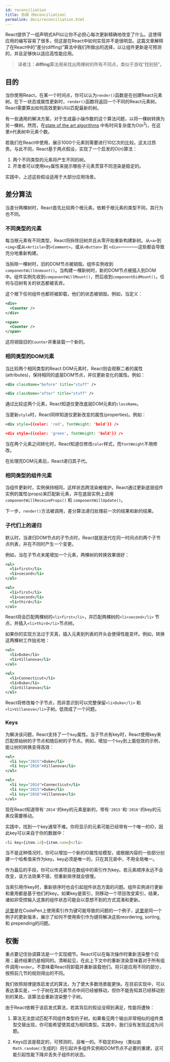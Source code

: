 ```yaml
---
id: reconciliation
title: 协调（Reconciliation）
permalink: docs/reconciliation.html
---
```


React提供了一组声明式API以让你不必担心每次更新精确地改变了什么。这使得应用的编写容易了很多，但这是在React中如何实现并不是很明显。这篇文章解释了在React中的“差分(diffing)”算法中我们所做出的选择，以让组件更新是可预测的，并且足够快以适应高性能应用。

>译者注：**diffing**算法用来找出两棵树的所有不同点，类似于游戏“找别扭”。

## 目的

当你使用React，在某一个时间点，你可以认为`render()`函数是在创建React元素树。在下一状态或属性更新时，`render()`函数将返回一个不同的React元素树。React需要算出如何高效更新UI以匹配最新的树。

有一些通用的解决方案，对于生成最小操作数的这个算法问题，以将一棵树转换为另一棵树。然而，在[state of the art algorithms](http://grfia.dlsi.ua.es/ml/algorithms/references/editsurvey_bille.pdf) 中有时间复杂度为O(n<sup>3</sup>)，在这里n代表树中元素个数。

若我们在React中使用，展示1000个元素则需要进行10亿次的比较。这太过昂贵。与此不同，React基于两点假设，实现了一个启发的O(n)算法：

1. 两个不同类型的元素将产生不同的树。
2. 开发者可以使用`key`属性来提示哪些子元素贯穿不同渲染是稳定的。

实践中，上述这些假设适用于大部分应用场景。

## 差分算法

当差分两棵树时，React首先比较两个根元素。依赖于根元素的类型不同，其行为也不同。

### 不同类型的元素

每当根元素有不同类型，React将拆除旧树并且从零开始重新构建新树。从`<a>`到`<img>`或从`<Article>`到`<Comment>`，或从`<Button>` 到 `<div>`————这些都会导致充分地重新构建。

当拆除一棵树时，旧的DOM节点被销毁。组件实例收到`componentWillUnmount()`。当构建一棵新树时，新的DOM节点被插入到DOM中。组件实例先收到`componentWillMount()`，然后收到`componentDidMount()`。任何与旧树有关的状态都被丢弃。

这个根下任何组件也都将被卸载，他们的状态被销毁。例如，当定义：

```xml
<div>
  <Counter />
</div>

<span>
  <Counter />
</span>
```

这将销毁旧的`Counter`并重装载一个新的。

### 相同类型的DOM元素

当比较两个相同类型的React DOM元素时，React则会观察二者的属性(attributes)，保持相同的底层DOM节点，并仅更新变化的属性。例如：

```xml
<div className="before" title="stuff" />

<div className="after" title="stuff" />
```

通过比较这两个元素，React知道仅更改底层DOM元素的`className`。

当更新`style`时，React同样知道仅更新改变的属性(properties)。例如：

```xml
<div style={{color: 'red', fontWeight: 'bold'}} />

<div style={{color: 'green', fontWeight: 'bold'}} />
```

当在两个元素之间转化时，React知道仅修改`color`样式，而`fontWeight`不用修改。

在处理完DOM元素后，React递归其子代。

### 相同类型的组件元素

当组件更新时，实例保持相同，这样状态跨渲染被维护。React通过更新底层组件实例的属性(props)来匹配新元素，并在底层实例上调用`componentWillReceiveProps()` 和 `componentWillUpdate()`。

下一步，`render()`方法被调用，差分算法递归处理前一次的结果和新的结果。

### 子代们上的递归

默认时，当递归DOM节点的子节点时，React就是迭代在同一时间点的两个子节点列表，并在不同时产生一个变更。

例如，当在子节点末尾增加一个元素，两棵树的转换效果很好：

```xml
<ul>
  <li>first</li>
  <li>second</li>
</ul>

<ul>
  <li>first</li>
  <li>second</li>
  <li>third</li>
</ul>
```

React将会匹配两棵树的`<li>first</li>`，并匹配两棵树的`<li>second</li>` 节点，并插入`<li>third</li>`节点树。

如果你的实现方法过于天真，插入元素到列表的开头会使得性能变坏。例如，转换这两棵树工作拙劣地：

```xml
<ul>
  <li>Duke</li>
  <li>Villanova</li>
</ul>

<ul>
  <li>Connecticut</li>
  <li>Duke</li>
  <li>Villanova</li>
</ul>
```

React将修改每个子节点，而非意识到可以完整保留`<li>Duke</li>` 和 `<li>Villanova</li>`子树。低效成了一个问题。

### Keys

为解决该问题，React支持了一个`key`属性。当子节点有key时，React使用key来匹配原始树的子节点和随后树的子节点。例如，增加一个`key`到上面低效的示例，能让树的转换变得高效：

```xml
<ul>
  <li key="2015">Duke</li>
  <li key="2016">Villanova</li>
</ul>

<ul>
  <li key="2014">Connecticut</li>
  <li key="2015">Duke</li>
  <li key="2016">Villanova</li>
</ul>
```

现在React知道带有`'2014'`的key的元素是新的，带有`'2015'`和`'2016'`的key的元素仅需要移动。

实践中，找到一个key通常不难。你将显示的元素可能已经带有一个唯一的ID，因此key可以来自于你的数据中：

```js
<li key={item.id}>{item.name}</li>
```

当不是这种情况时，你可以增加一个新的ID属性给模型，或根据内容的一些部分创建一个哈希值来作为key。key必须是唯一的，只在其兄弟中，不用全局唯一。

作为最后的手段，你可以传递项目在数组中的索引作为key。若元素顺序永远不会改变，该方法效果不错，但重新排序就会很慢。

当索引用作key时，重新排序时也会引起组件状态方面的问题。组件实例进行更新和重用都是基于他们的key。如果key是索引，则移动一个项目改变索引，结果，诸如非受控输入这类的组件状态可能会以意想不到的方式混淆和更新。

[这里](https://reactjs.org/redirect-to-codepen/reconciliation/index-used-as-key)是在CodePen上使用索引作为键可能导致的问题的一个例子，[这里](https://reactjs.org/redirect-to-codepen/reconciliation/no-index-used-as-key)是同一个例子的更新版本，展示了如何不使用索引作为键将解决这些reordering, sorting, 和 prepending的问题。

## 权衡

重点要记住协调算法是一个实现细节。React可以在每次操作时重新渲染整个应用；最终结果仍是相同的。清晰起见，在此上下文中的重新渲染意味着对于所有组件调用`render`。不意味着React将卸载并重新装载他们。将只是应用不同的部分，按照前几节的规则得出的不同。

我们依照规律提炼启发式的算法，为了使大多数场景能更快。在目前实现中，可以表达事实是，一个子树在其兄弟节点中间已经被移动，但你不能告知其已经移动到别的某处。该算法会重新渲染整个子树。

由于React依赖于该启发式算法，若其背后的假设没得到满足，性能将遭殃：

1. 算法无法尝试匹配不同组件类型的子树。如果看见两个输出非常相似的组件类型交替出现，你可能希望使其成为相同类型。实践中，我们没有发现这成为问题。

2. Keys应该是稳定的，可预测的，且唯一的。不稳定的key（类似由`Math.random()`生成的）将引起许多组件实例和DOM节点不必要的重建，这可能引起性能下降并丢失子组件的状态。
